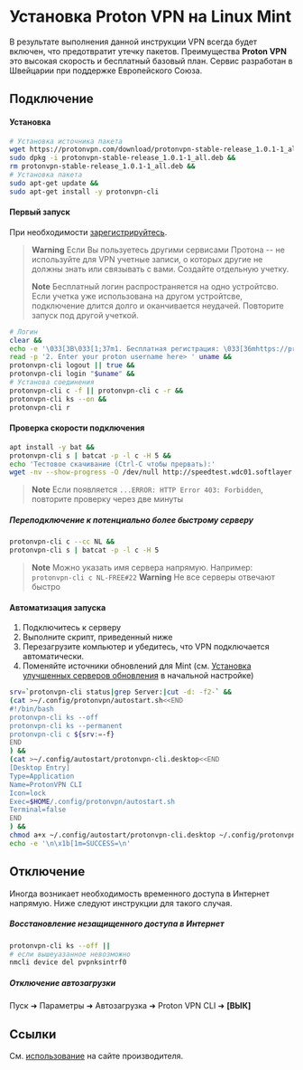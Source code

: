 # Установка Proton VPN на Linux Mint
В результате выполнения данной инструкции VPN
всегда будет включен, что предотвратит утечку пакетов.
Преимущества **Proton VPN** это высокая скорость и бесплатный базовый план. 
Сервис разработан в Швейцарии при поддержке Европейского Союза. 

## Подключение
#### Установка
```sh
# Установка источника пакета
wget https://protonvpn.com/download/protonvpn-stable-release_1.0.1-1_all.deb &&
sudo dpkg -i protonvpn-stable-release_1.0.1-1_all.deb &&
rm protonvpn-stable-release_1.0.1-1_all.deb &&
# Установка пакета
sudo apt-get update &&
sudo apt-get install -y protonvpn-cli

```
#### Первый запуск
При необходимости [зарегистрируйтесь](https://protonvpn.com/free-vpn/linux). 
> **Warning**
> Если Вы пользуетесь другими сервисами Протона -- не используйте для VPN учетные записи, о которых другие не должны знать или связывать с вами. Создайте отдельную учетку.
> 
> **Note** Бесплатный логин распространяется на одно устройтсво. Если учетка уже использована на другом устройтсве, подключение длится долго и оканчивается неудачей. Повторите запуск под другой учеткой.
```sh
# Логин
clear &&
echo -e '\033[3B\033[1;37m1. Бесплатная регистрация: \033[36mhttps://protonvpn.com/free-vpn/linux\033[0m\n' &&
read -p '2. Enter your proton username here> ' uname &&
protonvpn-cli logout || true &&
protonvpn-cli login "$uname" &&
# Установа соединения
protonvpn-cli c -f || protonvpn-cli c -r &&
protonvpn-cli ks --on &&
protonvpn-cli r

```
#### Проверка скорости подключения
```sh
apt install -y bat &&
protonvpn-cli s | batcat -p -l c -H 5 &&
echo 'Тестовое скачивание (Ctrl-C чтобы прервать):'
wget -nv --show-progress -O /dev/null http://speedtest.wdc01.softlayer.com/downloads/test100.zip

```
> **Note**
> Если появляется `...ERROR: HTTP Error 403: Forbidden`, повторите проверку через две минуты
##### Переподключение к потенциально более быстрому серверу
```sh
protonvpn-cli c --cc NL &&
protonvpn-cli s | batcat -p -l c -H 5 

```
> **Note** Mожно указать имя сервера напрямую. Например: `protonvpn-cli c NL-FREE#22`
> **Warning** Не все серверы отвечают быстро

#### Автоматизация запуска
1. Подключитесь к серверу
2. Выполните скрипт, приведенный ниже
3. Перезагрузите компьютер и убедитесь, что VPN подключается автоматически.
4. Поменяйте источники обновлений для Mint (см. [Установка улучшенных серверов обновления](%D0%9D%D0%B0%D1%81%D1%82%D1%80%D0%BE%D0%B9%D0%BA%D0%B0%20Mint.md#%D1%83%D1%81%D1%82%D0%B0%D0%BD%D0%BE%D0%B2%D0%BA%D0%B0-%D1%83%D0%BB%D1%83%D1%87%D1%88%D0%B5%D0%BD%D0%BD%D1%8B%D1%85-%D1%81%D0%B5%D1%80%D0%B2%D0%B5%D1%80%D0%BE%D0%B2-%D0%BE%D0%B1%D0%BD%D0%BE%D0%B2%D0%BB%D0%B5%D0%BD%D0%B8%D1%8F-%D0%BD%D0%B5%D0%BE%D0%B1%D1%8F%D0%B7%D0%B0%D1%82%D0%B5%D0%BB%D1%8C%D0%BD%D0%BE) в начальной настройке)
```sh
srv=`protonvpn-cli status|grep Server:|cut -d: -f2-` &&
(cat >~/.config/protonvpn/autostart.sh<<END
#!/bin/bash
protonvpn-cli ks --off
protonvpn-cli ks --permanent
protonvpn-cli c ${srv:=-f}
END
) &&
(cat >~/.config/autostart/protonvpn-cli.desktop<<END
[Desktop Entry]
Type=Application
Name=ProtonVPN CLI
Icon=lock
Exec=$HOME/.config/protonvpn/autostart.sh
Terminal=false
END
) &&
chmod a+x ~/.config/autostart/protonvpn-cli.desktop ~/.config/protonvpn/autostart.sh &&
echo -e '\n\x1b[1m=SUCCESS=\n'

```

## Отключение
Иногда возникает необходимость временного доступа в Интернет напрямую. Ниже следуют инструкции для такого случая.
##### Восстановление незащищенного доступа в Интернет
```sh
protonvpn-cli ks --off ||
# если вышеуазанное невозможно
nmcli device del pvpnksintrf0

```
##### Отключение автозагрузки
Пуск ➜ Параметры ➜ Автозагрузка ➜ Proton VPN CLI ➜ **[ВЫК]**

## Ссылки
См. [использование](https://protonvpn.com/support/linux-vpn-tool/#cli) на сайте производителя.
